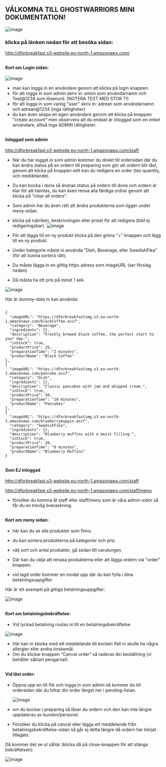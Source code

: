 ## VÄLKOMNA TILL GHOSTWARRIORS MINI DOKUMENTATION!

![image](https://github.com/user-attachments/assets/b6039f08-3fd8-4f43-a607-ff9cf67727f3)

### 
<h3>klicka på länken nedan för att besöka sidan:</h3>

http://dforbreakfast.s3-website.eu-north-1.amazonaws.com/

##

<h4>Kort om Login sidan:</h4>

![image](https://github.com/user-attachments/assets/e70bc4df-09ec-45a9-97cd-a075b5c50abf)

- man kan logga in en användare genom att klicka på login knappen.
- för att logga in som admin skriv in: anton som användarnamn och Test@1234 som lösenord. (NOTERA TEST MED STOR T!)
- för att logga in som vanlig "user" skriv in: adrean som användarnamn och adrean@1234 (inga rättigheter)
- du kan även skapa en egen användare genom att klicka på knappen "create account" men observera att du endast är inloggad som en enkel användare, alltså inga ADMIN rättigheter.

##

<h4>Inloggad som admin</h4>

  http://dforbreakfast.s3-website.eu-north-1.amazonaws.com/staff
  
- När du har loggat in som admin kommer du direkt till ordersidan där du kan ändra status på en ordern till preparing som gör att ordern blir låst, genom att klicka på knappen edit kan du redigera en order (tex quantity, och meddelande).
- Du kan bocka i done så ändras status på ordern till done och ordern är klar för att hämtas, du kan även rensa alla färdiga ordrar genom att klicka på "clear all orders".

- Som admin har du även rätt att ändra produkterna som ligger under meny-sidan.
- klicka på rubriken, beskrivningen eller priset för att redigera (bild ej redigeringsbar).
  ![image](https://github.com/user-attachments/assets/1172e34a-315d-4b67-a315-fb09e4bd47f9)

- För att lägga till en ny produkt klicka på den gröna "+" knappen och lägg till en ny produkt.
- Under kategorie måste ni använda "Dish, Beverage, eller SwedishFika" (för att kunna sortera rätt).
- Du måste lägga in en giltlig https adress som imageURL (ser förslag nedan).
- Då måsta ha ett pris på minst 1 sek.

![image](https://github.com/user-attachments/assets/9537f9ad-b1a6-45fa-95de-b9fdeb66a0d3)



Här är dummy-data ni kan använda:


```

{
  "imageURL": "https://dforbreakfastimg.s3.eu-north-1.amazonaws.com/blackCoffee.avif",
  "category": "Beverage",
  "ingredients": {},
  "description": "Freshly brewed black coffee, the perfect start to your day.",
  "inStock": true,
  "productPrice": 25,
  "preparationTime": "2 minutes",
  "productName": "Black Coffee"
},
{
  "imageURL": "https://dforbreakfastimg.s3.eu-north-1.amazonaws.com/pancake.avif",
  "category": "Dish",
  "ingredients": {},
  "description": "Classic pancakes with jam and whipped cream.",
  "inStock": true,
  "productPrice": 50,
  "preparationTime": "10 minutes",
  "productName": "Pancakes"
},
{
  "imageURL": "https://dforbreakfastimg.s3.eu-north-1.amazonaws.com/blueberrymuppin.avif",
  "category": "SwedishFika",
  "ingredients": {},
  "description": "Blueberry muffins with a moist filling.",
  "inStock": true,
  "productPrice": 20,
  "preparationTime": "0 minutes",
  "productName": "Blueberry Muffins"
}

```
  
##

<h4>Som EJ inloggad</h4>
  
http://dforbreakfast.s3-website.eu-north-1.amazonaws.com/staff
  
http://dforbreakfast.s3-website.eu-north-1.amazonaws.com/staff/menu
- försöker du komma åt staff eller staff/menu som är våra admin-sidor så får du en trevlig överaskning.


##

<h4>Kort om meny sidan:</h4>

- här kan du se alla produkter som finns.
- du kan sortera produkterna på kategorier och pris. 
  
- välj sort och antal produkter, gå sedan till varukorgen.
- Där kan du välja att renasa produkterna eller att lägga ordern via "order" knappen.
- vid lagd order kommer en modal upp där du kan fylla i dina betalningsuppgifter

Här är ett exempel på giltiga betalningsuppgifter:

  ![image](https://github.com/user-attachments/assets/4b82f618-b91d-4b41-a0ae-a32530849903)

##
<h4>Kort om betalningsbekräftelse: </h4>

- Vid lyckad betalning routas ni till en betalningsbekräftelse

![image](https://github.com/user-attachments/assets/934d3f6f-288e-4c62-b936-94037414139d)
  
- Här kan ni skicka med ett meddelande till kocken ifall ni skulle ha några allergier eller andra önskemål.
- Om du klickar knappen "Cancel order" så raderas din beställning (vi behåller såklart pengarna!).

##

<h4>Vid låst order:</h4>  

- Öppna upp en till flik och logga in som admin så kommer du till ordersidan där du hittar din order längst ner i pending-listan.

  ![image](https://github.com/user-attachments/assets/d362347f-c22d-406c-b4fa-73b4c78d87d7)
  
- om du bockar i preparing så låser du ordern och den kan inte längre uppdateras av kunden/personal.
- Försöker du klicka på cancel eller lägga ett meddelande från betalningsbekräftelse-sidan så går ej detta längre då ordern har börjat tillagats.

Då kommer det se ut såhär (klicka då på close-knappen för att stänga bekräftelsen):

![image](https://github.com/user-attachments/assets/6d716927-bb4a-4bf0-98e7-da925491cb44)



  
